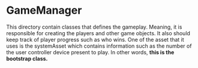 # GameManager
This directory contain classes that defines the gameplay. Meaning, it is responsible for creating the players and other game objects. It also should keep track of player progress such as who wins.
One of the asset that it uses is the systemAsset which contains information such as the number of the user controller device present to play. In other words, **this is the bootstrap class.**